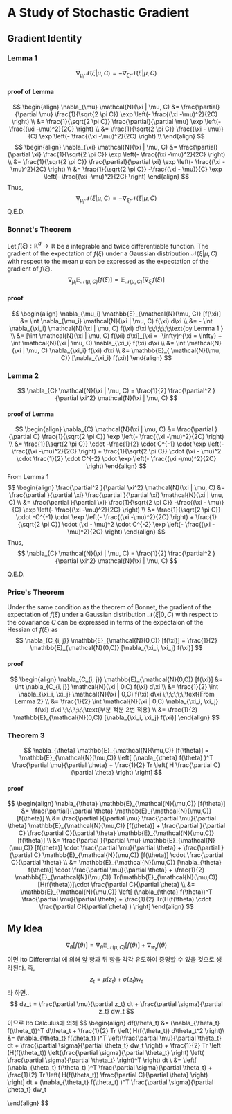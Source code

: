 A Study of Stochastic Gradient
=====================

## Gradient Identity

### Lemma 1
$$
\nabla_{\mu_i} \mathcal{N}(\xi | \mu, C) = - \nabla_{\xi_i} \mathcal{N}(\xi | \mu, C)
$$
#### proof of Lemma
$$
\begin{align}
\nabla_{\mu} \mathcal{N}(\xi | \mu, C) &= \frac{\partial}{\partial \mu} \frac{1}{\sqrt{2 \pi C}} \exp \left(- \frac{(\xi -\mu)^2}{2C} \right) \\
&= \frac{1}{\sqrt{2 \pi C}} \frac{\partial}{\partial \mu}  \exp \left(- \frac{(\xi -\mu)^2}{2C} \right) \\
&= \frac{1}{\sqrt{2 \pi C}} \frac{(\xi - \mu)}{C} \exp \left(- \frac{(\xi -\mu)^2}{2C} \right) \\
\end{align}
$$
$$
\begin{align}
\nabla_{\xi} \mathcal{N}(\xi | \mu, C) &= \frac{\partial}{\partial \xi} \frac{1}{\sqrt{2 \pi C}} \exp \left(- \frac{(\xi -\mu)^2}{2C} \right) \\
&= \frac{1}{\sqrt{2 \pi C}} \frac{\partial}{\partial \xi} \exp \left(- \frac{(\xi -\mu)^2}{2C} \right) \\
&= \frac{1}{\sqrt{2 \pi C}} -\frac{(\xi - \mu)}{C} \exp \left(- \frac{(\xi -\mu)^2}{2C} \right) 
\end{align}
$$
Thus,
$$
\nabla_{\mu_i} \mathcal{N}(\xi | \mu, C) = - \nabla_{\xi_i} \mathcal{N}(\xi | \mu, C)
$$
Q.E.D.

### Bonnet's Theorem
Let $f(\xi) : \mathbb{R}^d \rightarrow \mathbb{R}$ be a integrable and twice differentiable function. The gradient of the expectation of $f(\xi)$ under a Gaussian distribution $\mathcal{N}(\xi | \mu, C)$ with respect to the mean $\mu$ can be expressed as the expectation of the gradient of $f(\xi)$.
$$
\nabla_{\mu_i} \mathbb{E}_{\mathcal{N}(\mu, C)} [f(\xi)] = \mathbb{E}_{\mathcal{N}(\mu, C)}[\nabla_{\xi_i} f(\xi)]
$$

#### proof
$$
\begin{align}
\nabla_{\mu_i} \mathbb{E}_{\mathcal{N}(\mu, C)} [f(\xi)] &= \int \nabla_{\mu_i} \mathcal{N}(\xi | \mu, C) f(\xi) d\xi \\
&= - \int \nabla_{\xi_i} \mathcal{N}(\xi | \mu, C) f(\xi) d\xi  \;\;\;\;\;\;\text{by Lemma 1 } \\
&= [\int \mathcal{N}(\xi | \mu, C) f(\xi) d\xi]_{\xi = -\infty}^{\xi = \infty} + \int \mathcal{N}(\xi | \mu, C) \nabla_{\xi_i} f(\xi) d\xi \\
&= \int \mathcal{N}(\xi | \mu, C) \nabla_{\xi_i} f(\xi) d\xi \\
&= \mathbb{E}_{ \mathcal{N}(\mu, C)} [\nabla_{\xi_i} f(\xi)]
\end{align}
$$

### Lemma 2
$$
\nabla_{C} \mathcal{N}(\xi | \mu, C) = \frac{1}{2} \frac{\partial^2 }{\partial \xi^2} \mathcal{N}(\xi | \mu, C)
$$
#### proof of Lemma
$$
\begin{align}
\nabla_{C} \mathcal{N}(\xi | \mu, C) &= \frac{\partial }{\partial C} \frac{1}{\sqrt{2 \pi C}} \exp \left(- \frac{(\xi -\mu)^2}{2C} \right) \\
&= \frac{1}{\sqrt{2 \pi C}} \cdot -\frac{1}{2} \cdot C^{-1} \cdot \exp \left(- \frac{(\xi -\mu)^2}{2C} \right) + \frac{1}{\sqrt{2 \pi C}} \cdot (\xi - \mu)^2 \cdot \frac{1}{2} \cdot C^{-2} \cdot \exp \left(- \frac{(\xi -\mu)^2}{2C} \right) 
\end{align}
$$
From Lemma 1
$$
\begin{align}
\frac{\partial^2 }{\partial \xi^2} \mathcal{N}(\xi | \mu, C) &= \frac{\partial }{\partial \xi} \frac{\partial }{\partial \xi} \mathcal{N}(\xi | \mu, C) \\
&= \frac{\partial }{\partial \xi} \frac{1}{\sqrt{2 \pi C}} -\frac{(\xi - \mu)}{C} \exp \left(- \frac{(\xi -\mu)^2}{2C} \right) \\
&= \frac{1}{\sqrt{2 \pi C}} \cdot -C^{-1} \cdot \exp \left(- \frac{(\xi -\mu)^2}{2C} \right) + \frac{1}{\sqrt{2 \pi C}} \cdot (\xi - \mu)^2 \cdot C^{-2} \exp \left(- \frac{(\xi -\mu)^2}{2C} \right)
\end{align}
$$
Thus,
$$
\nabla_{C} \mathcal{N}(\xi | \mu, C) = \frac{1}{2} \frac{\partial^2 }{\partial \xi^2} \mathcal{N}(\xi | \mu, C)
$$

Q.E.D.

### Price's Theorem
Under the same condition as the theorem of Bonnet, the gradient of the expectation of $f(\xi)$ under a Gaussian distribution $\mathcal{N}(\xi| 0, C)$ with respect to the covariance $C$ can be expressed in terms of the expectaion of the Hessian of $f(\xi)$ as
$$
\nabla_{C_{i, j}} \mathbb{E}_{\mathcal{N}(0,C)} [f(\xi)] = \frac{1}{2} \mathbb{E}_{\mathcal{N}(0,C)} [\nabla_{\xi_i, \xi_j} f(\xi)]
$$

#### proof
$$
\begin{align}
\nabla_{C_{i, j}} \mathbb{E}_{\mathcal{N}(0,C)} [f(\xi)] &= \int \nabla_{C_{i, j}} \mathcal{N}(\xi | 0,C) f(\xi) d\xi \\
&= \frac{1}{2} \int \nabla_{\xi_i, \xi_j} \mathcal{N}(\xi | 0,C) f(\xi) d\xi \;\;\;\;\;\;\text{From Lemma 2} \\
&= \frac{1}{2} \int \mathcal{N}(\xi | 0,C) \nabla_{\xi_i, \xi_j} f(\xi) d\xi \;\;\;\;\;\;\text{부분 적분 2번 적용} \\
&= \frac{1}{2} \mathbb{E}_{\mathcal{N}(0,C)} [\nabla_{\xi_i, \xi_j} f(\xi)]
\end{align}
$$

### Theorem 3
$$
\nabla_{\theta} \mathbb{E}_{\mathcal{N}(\mu,C)} [f(\theta)] = \mathbb{E}_{\mathcal{N}(\mu,C)} \left[ (\nabla_{\theta} f(\theta) )^T \frac{\partial \mu}{\partial \theta} + \frac{1}{2} Tr \left( H \frac{\partial C}{\partial \theta} \right) \right]
$$

#### proof
$$
\begin{align}
\nabla_{\theta} \mathbb{E}_{\mathcal{N}(\mu,C)} [f(\theta)] &= \frac{\partial}{\partial \theta} \mathbb{E}_{\mathcal{N}(\mu,C)} [f(\theta)] \\
&= \frac{\partial }{\partial \mu} \frac{\partial \mu}{\partial \theta} \mathbb{E}_{\mathcal{N}(\mu,C)} [f(\theta)] + \frac{\partial }{\partial C} \frac{\partial C}{\partial \theta} \mathbb{E}_{\mathcal{N}(\mu,C)} [f(\theta)] \\
&= \frac{\partial }{\partial \mu} \mathbb{E}_{\mathcal{N}(\mu,C)} [f(\theta)] \cdot \frac{\partial \mu}{\partial \theta} + \frac{\partial }{\partial C}  \mathbb{E}_{\mathcal{N}(\mu,C)} [f(\theta)] \cdot \frac{\partial C}{\partial \theta} \\
&= \mathbb{E}_{\mathcal{N}(\mu,C)} [\nabla_{\theta} f(\theta)] \cdot \frac{\partial \mu}{\partial \theta} + \frac{1}{2} \mathbb{E}_{\mathcal{N}(\mu,C)} Tr(\mathbb{E}_{\mathcal{N}(\mu,C)}[H(f(\theta))]\cdot \frac{\partial C}{\partial \theta} \\
&= \mathbb{E}_{\mathcal{N}(\mu,C)} \left[ (\nabla_{\theta} f(\theta))^T \frac{\partial \mu}{\partial \theta} + \frac{1}{2} Tr(H(f(\theta) \cdot \frac{\partial C}{\partial \theta} ) \right]
\end{align}
$$

## My Idea

$$
\nabla_{\theta} [f(\theta)] = \nabla_{\theta} \mathbb{E}_{\mathcal{N}(\mu,C)} [f(\theta)] + \nabla_{w_t} f(\theta)
$$
이면 Ito Differential 에 의해 앞 항과 뒤 항을 각각 유도하여 증명할 수 있을 것으로 생각된다.
즉,
$$
z_t = \mu(z_t) + \sigma(z_t) w_t  
$$
라 하면..
$$
dz_t = \frac{\partial \mu}{\partial z_t} dt + \frac{\partial \sigma}{\partial z_t} dw_t
$$
이므로 Ito Calculus에 의해
$$
\begin{align}
df(\theta_t) &= (\nabla_{\theta_t} f(\theta_t))^T d\theta_t + \frac{1}{2} Tr \left( H(f(\theta_t)) d\theta_t^2 \right)\\
&= (\nabla_{\theta_t} f(\theta_t) )^T \left(\frac{\partial \mu}{\partial \theta_t} dt + \frac{\partial \sigma}{\partial \theta_t} dw_t \right) + \frac{1}{2} Tr \left (H(f(\theta_t)) \left(\frac{\partial \sigma}{\partial \theta_t} \right) \left( \frac{\partial \sigma}{\partial \theta_t} \right)^T \right) dt \\
&= \left[ (\nabla_{\theta_t} f(\theta_t) )^T \frac{\partial \sigma}{\partial \theta_t} +  \frac{1}{2} Tr \left( H(f(\theta_t)) \frac{\partial C}{\partial \theta} \right) \right] dt + (\nabla_{\theta_t} f(\theta_t) )^T \frac{\partial \sigma}{\partial \theta_t} dw_t



\end{align}
$$

